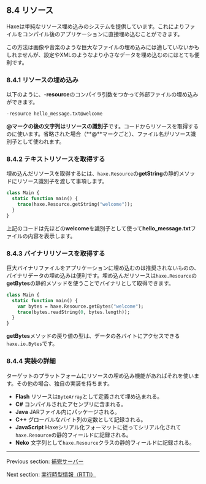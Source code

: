 ## 8.4 リソース

Haxeは単純なリソース埋め込みのシステムを提供しています。これによりファイルをコンパイル後のアプリケーションに直接埋め込むことができます。

この方法は画像や音楽のような巨大なファイルの埋め込みには適していないかもしれませんが、設定やXMLのようなより小さなデータを埋め込むのにはとても便利です。

### 8.4.1 リソースの埋め込み

以下のように、**-resource**のコンパイラ引数をつかって外部ファイルの埋め込みができます。

```haxe
-resource hello_message.txt@welcome
```

**@**マークの後の文字列は**リソースの識別子**です。コードからリソースを取得するのに使います。省略された場合（**@**マークごと）、ファイル名がリソース識別子として使われます。

### 8.4.2 テキストリソースを取得する

埋め込んだリソースを取得するには、`haxe.Resource`の**getString**の静的メソッドにリソース識別子を渡して事項します。

```haxe
class Main {
  static function main() {
    trace(haxe.Resource.getString("welcome"));
  }
}

```

上記のコードは先ほどの**welcome**を識別子として使って**hello_message.txt**ファイルの内容を表示します。

### 8.4.3 バイナリリソースを取得する

巨大バイナリファイルをアプリケーションに埋め込むのは推奨されないものの、バイナリデータの埋め込みは便利です。埋め込んだリソースは`haxe.Resource`の**getBytes**の静的メソッドを使うことでバイナリとして取得できます。

```haxe
class Main {
  static function main() {
    var bytes = haxe.Resource.getBytes("welcome");
    trace(bytes.readString(0, bytes.length));
  }
}

```

**getBytes**メソッドの戻り値の型は、データの各バイトにアクセスできる`haxe.io.Bytes`です。

### 8.4.4 実装の詳細

ターゲットのプラットフォームにリソースの埋め込み機能があればそれを使います。その他の場合、独自の実装を持ちます。

* **Flash** リソースは`ByteArray`として定義されて埋め込まれる。
* **C#** コンパイルされたアセンブリに含まれる。
* **Java** JARファイル内にパッケージされる。
* **C++** グローバルなバイト列の定数として記録される。
* **JavaScript** Haxeシリアル化フォーマットに従ってシリアル化されて`haxe.Resource`の静的フィールドに記録される。
* **Neko** 文字列として`haxe.Resource`クラスの静的フィールドに記録される。

---

Previous section: [補完サーバー](cr-completion-server.md)

Next section: [実行時型情報（RTTI）](cr-rtti.md)